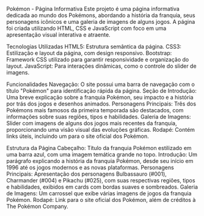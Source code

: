 Pokémon - Página Informativa
Este projeto é uma página informativa dedicada ao mundo dos Pokémons, abordando a história da franquia, seus personagens icônicos e uma galeria de imagens de alguns jogos. A página foi criada utilizando HTML, CSS e JavaScript com foco em uma apresentação visual interativa e atraente.


Tecnologias Utilizadas
HTML5: Estrutura semântica da página.
CSS3: Estilização e layout da página, com design responsivo.
Bootstrap: Framework CSS utilizado para garantir responsividade e organização do layout.
JavaScript: Para interações dinâmicas, como o controle do slider de imagens.


Funcionalidades
Navegação: O site possui uma barra de navegação com o título "Pokémon" para identificação rápida da página.
Seção de Introdução: Uma breve explicação sobre a franquia Pokémon, seu impacto e a história por trás dos jogos e desenhos animados.
Personagens Principais: Três dos Pokémons mais famosos da primeira temporada são destacados, com informações sobre suas regiões, tipos e habilidades.
Galeria de Imagens: Slider com imagens de alguns dos jogos mais recentes da franquia, proporcionando uma visão visual das evoluções gráficas.
Rodapé: Contém links úteis, incluindo um para o site oficial dos Pokémon.


Estrutura da Página
Cabeçalho:
Título da franquia Pokémon estilizado em uma barra azul, com uma imagem temática grande no topo.
Introdução:
Um parágrafo explicando a história da franquia Pokémon, desde seu início em 1996 até os jogos modernos e as novas plataformas.
Personagens Principais:
Apresentação dos personagens Bulbassauro (#001), Charmander (#004) e Pikachu (#025), com suas respectivas regiões, tipos e habilidades, exibidos em cards com bordas suaves e sombreados.
Galeria de Imagens:
Um carrossel que exibe várias imagens de jogos da franquia Pokémon.
Rodapé:
Link para o site oficial dos Pokémon, além de créditos à The Pokémon Company.

